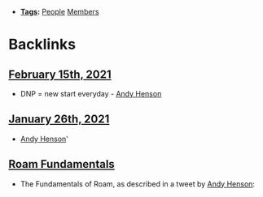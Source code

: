 - **[Tags](<Tags.md>):** [People](<People.md>) [Members](<Members.md>)

# Backlinks
## [February 15th, 2021](<February 15th, 2021.md>)
- DNP = new start everyday - [Andy Henson](<Andy Henson.md>)

## [January 26th, 2021](<January 26th, 2021.md>)
- [Andy Henson](<Andy Henson.md>)'

## [Roam Fundamentals](<Roam Fundamentals.md>)
- The Fundamentals of Roam, as described in a tweet by [Andy Henson](<Andy Henson.md>):


